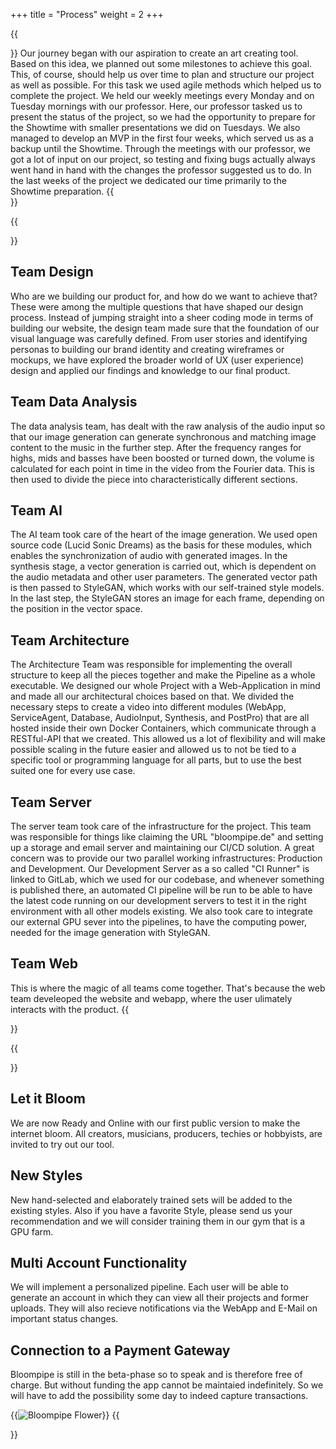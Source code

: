 +++
title = "Process"
weight = 2
+++

{{<section title="The Process">}}
Our journey began with our aspiration to create an art creating tool. Based on this idea, we planned out some milestones to achieve this goal. This, of course, should help us over time to plan and structure our project as well as possible. For this task we used agile methods which helped us to complete the project. We held our weekly meetings every Monday and on Tuesday mornings with our professor. Here, our professor tasked us to present the status of the project, so we had the opportunity to prepare for the Showtime with smaller presentations we did on Tuesdays. We also managed to develop an MVP in the first four weeks, which served us as a backup until the Showtime. Through the meetings with our professor, we got a lot of input on our project, so testing and fixing bugs actually always went hand in hand with the changes the professor suggested us to do. In the last weeks of the project we dedicated our time primarily to the Showtime preparation.
{{</section>}}

{{<section title="Teams">}}
## Team Design
Who are we building our product for, and how do we want to achieve that? These were among the multiple questions that have shaped our design process. Instead of jumping straight into a sheer coding mode in terms of building our website, the design team made sure that the foundation of our visual language was carefully defined. From user stories and identifying personas to building our brand identity and creating wireframes or mockups, we have explored the broader world of UX (user experience) design and applied our findings and knowledge to our final product.

## Team Data Analysis
The data analysis team, has dealt with the raw analysis of the audio input so that our image generation can generate synchronous and matching image content to the music in the further step. After the frequency ranges for highs, mids and basses have been boosted or turned down, the volume is calculated for each point in time in the video from the Fourier data. This is then used to divide the piece into characteristically different sections.

## Team AI
The AI team took care of the heart of the image generation. We used open source code (Lucid Sonic Dreams) as the basis for these modules, which enables the synchronization of audio with generated images. In the synthesis stage, a vector generation is carried out, which is dependent on the audio metadata and other user parameters. The generated vector path is then passed to StyleGAN, which works with our self-trained style models. In the last step, the StyleGAN stores an image for each frame, depending on the position in the vector space.

## Team Architecture
The Architecture Team was responsible for implementing the overall structure to keep all the pieces together and make the Pipeline as a whole executable. We designed our whole Project with a Web-Application in mind and made all our architectural choices based on that. We divided the necessary steps to create a video into different modules (WebApp, ServiceAgent, Database, AudioInput, Synthesis, and PostPro) that are all hosted inside their own Docker Containers, which communicate through a RESTful-API that we created. This allowed us a lot of flexibility and will make possible scaling in the future easier and allowed us to not be tied to a specific tool or programming language for all parts, but to use the best suited one for every use case.

## Team Server
The server team took care of the infrastructure for the project. This team was responsible for things like claiming the URL "bloompipe.de" and setting up a storage and email server and maintaining our CI/CD solution. A great concern was to provide our two parallel working infrastructures: Production and Development. Our Development Server as a so called "CI Runner" is linked to GitLab, which we used for our codebase, and whenever something is published there, an automated CI pipeline will be run to be able to have the latest code running on our development servers to test it in the right environment with all other models existing. We also took care to integrate our external GPU sever into the pipelines, to have the computing power, needed for the image generation with StyleGAN.

## Team Web
This is where the magic of all teams come together. That's because the web team develeoped the website and webapp, where the user ulimately interacts with the product.
{{</section>}}

{{<section title="Future">}}
## Let it Bloom
We are now Ready and Online with our first public version to make the internet bloom. All creators, musicians, producers, techies or hobbyists, are invited to try out our tool.

## New Styles
New hand-selected and elaborately trained sets will be added to the existing styles. Also if you have a favorite Style, please send us your recommendation and we will consider training them in our gym that is a GPU farm.

## Multi Account Functionality
We will implement a personalized pipeline. Each user will be able to generate an account in which they can view all their projects and former uploads. They will also recieve notifications via the WebApp and E-Mail on important status changes.

## Connection to a Payment Gateway
Bloompipe is still in the beta-phase so to speak and is therefore free of charge. But without funding the app cannot be maintaied indefinitely. So we will have to add the possibility some day to indeed capture transactions.

{{<image src="img-bp-flower.jpg" alt="Bloompipe Flower" caption="Rendering by Max Blank">}}
{{</section>}}
